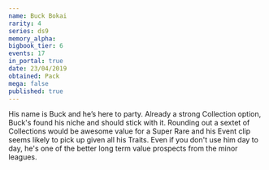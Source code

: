 ```yaml
---
name: Buck Bokai
rarity: 4
series: ds9
memory_alpha:
bigbook_tier: 6
events: 17
in_portal: true
date: 23/04/2019
obtained: Pack
mega: false
published: true
---
```


His name is Buck and he’s here to party. Already a strong Collection option, Buck's found his niche and should stick with it. Rounding out a sextet of Collections would be awesome value for a Super Rare and his Event clip seems likely to pick up given all his Traits. Even if you don't use him day to day, he's one of the better long term value prospects from the minor leagues.
